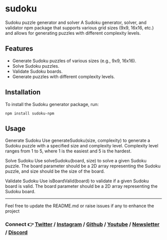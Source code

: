 # sudoku
Sudoku puzzle generator and solver
A Sudoku generator, solver, and validator npm package that supports various grid sizes (9x9, 16x16, etc.) and allows for generating puzzles with different complexity levels.

## Features

- Generate Sudoku puzzles of various sizes (e.g., 9x9, 16x16).
- Solve Sudoku puzzles.
- Validate Sudoku boards.
- Generate puzzles with different complexity levels.

## Installation

To install the Sudoku generator package, run:

```
npm install sudoku-npm
```

## Usage

Generate Sudoku
Use generateSudoku(size, complexity) to generate a Sudoku puzzle with a specified size and complexity level. Complexity level ranges from 1 to 5, where 1 is the easiest and 5 is the hardest.

Solve Sudoku
Use solveSudoku(board, size) to solve a given Sudoku puzzle. The board parameter should be a 2D array representing the Sudoku puzzle, and size should be the size of the board.

Validate Sudoku
Use isBoardValid(board) to validate if a given Sudoku board is valid. The board parameter should be a 2D array representing the Sudoku board.

----

Feel free to update the README.md or raise issues if any to enhance the project

### Connect 👉 [**Twitter**](https://twitter.com/Dhanush_Nehru) **/** [**Instagram**](https://www.instagram.com/dhanush_nehru/) **/** [**Github**](https://github.com/DhanushNehru/) **/** [**Youtube**](https://www.youtube.com/@dhanushnehru?sub_confirmation=1) **/** [**Newsletter**](https://dhanushn.substack.com/) **/** [**Discord**](https://discord.com/invite/Yn9g6KuWyA)
